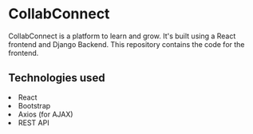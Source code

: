 # CollabConnect
CollabConnect is a platform to learn and grow. It's built using a React frontend and Django Backend.
This repository contains the code for the frontend. 

## Technologies used
<li>React</li>
<li>Bootstrap</li>
<li>Axios (for AJAX)</li>
<li>REST API</li>
